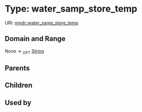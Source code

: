 
# Type: water_samp_store_temp




URI: [nmdc:water_samp_store_temp](https://microbiomedata/meta/water_samp_store_temp)


## Domain and Range

None ->  <sub>OPT</sub> [String](types/String.md)

## Parents


## Children


## Used by

